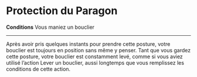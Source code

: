 # Protection du Paragon

<p><strong>Conditions</strong> Vous maniez un bouclier</p>
<hr>
<p>Après avoir pris quelques instants pour prendre cette posture, votre bouclier est toujours en position sans même y penser. Tant que vous gardez cette posture, votre bouclier est constamment levé, comme si vous aviez utilisé l’action Lever un bouclier, aussi longtemps que vous remplissez les conditions de cette action.</p>